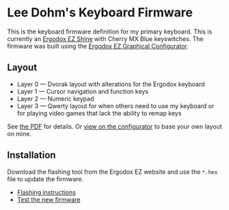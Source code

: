# Lee Dohm's Keyboard Firmware

This is the keyboard firmware definition for my primary keyboard. This is currently an [Ergodox EZ Shine][ergodox] with Cherry MX Blue keyswitches. The firmware was built using the [Ergodox EZ Graphical Configurator][configurator].

[configurator]: https://configure.ergodox-ez.com/layouts/default/latest/0
[ergodox]: https://ergodox-ez.com/

## Layout

* Layer 0 &mdash; Dvorak layout with alterations for the Ergodox keyboard
* Layer 1 &mdash; Cursor navigation and function keys
* Layer 2 &mdash; Numeric keypad
* Layer 3 &mdash; Qwerty layout for when others need to use my keyboard or for playing video games that lack the ability to remap keys

See [the PDF][pdf] for details. Or [view on the configurator][my-layout] to base your own layout on mine.

[my-layout]: https://configure.ergodox-ez.com/layouts/QlMz/latest/0
[pdf]: ./keyboard-firmware.pdf

## Installation

Download the flashing tool from the Ergodox EZ website and use the `*.hex` file to update the firmware.

* [Flashing instructions](https://www.youtube.com/watch?v=9PyiGUO9_KQ)
* [Test the new firmware](http://www.keyboardtester.com/tester.html)
